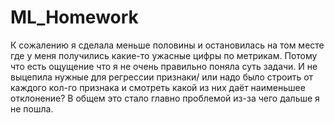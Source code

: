 # ML_Homework
К сожалению я сделала меньше половины и остановилась на том месте где у меня получились какие-то ужасные цифры по метрикам. Потому что есть ощущение что я не очень правильно поняла суть задачи. И не выцепила нужные для регрессии признаки/ или надо было строить от каждого кол-го признака и смотреть какой из них даёт наименьшее отклонение?  В общем это стало главно   проблемой из-за чего дальше я не пошла.

